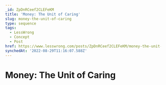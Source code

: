 ```yaml
---
_id: ZpDnRCeef2CLEFeKM
title: 'Money: The Unit of Caring'
slug: money-the-unit-of-caring
type: sequence
tags:
  - LessWrong
  - Concept
  - Post
href: https://www.lesswrong.com/posts/ZpDnRCeef2CLEFeKM/money-the-unit-of-caring
synchedAt: '2022-08-29T11:16:07.588Z'
---
```

# Money: The Unit of Caring

